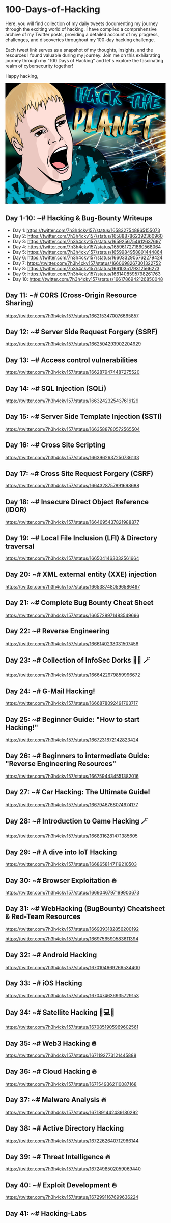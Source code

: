 # 100-Days-of-Hacking

Here, you will find collection of my daily tweets documenting my journey through the exciting world of hacking. 
I have compiled a comprehensive archive of my Twitter posts, providing a detailed account of my progress, challenges, and discoveries throughout my 100-day hacking challenge. 

Each tweet link serves as a snapshot of my thoughts, insights, and the resources I found valuable during my journey. Join me on this exhilarating journey through my "100 Days of Hacking" and let's explore the fascinating realm of cybersecurity together!

Happy hacking,

<img src="https://github.com/7h3h4ckv157/100-Days-of-Hacking/blob/main/Hack.jpg">


## Day 1-10: ~# Hacking & Bug-Bounty Writeups 

- Day 1:  https://twitter.com/7h3h4ckv157/status/1658327548865155073
- Day 2:  https://twitter.com/7h3h4ckv157/status/1658887862392360960
- Day 3:  https://twitter.com/7h3h4ckv157/status/1659256754612637697
- Day 4:  https://twitter.com/7h3h4ckv157/status/1659617271860568064
- Day 5:  https://twitter.com/7h3h4ckv157/status/1659984958801444864
- Day 6:  https://twitter.com/7h3h4ckv157/status/1660332905762279424
- Day 7:  https://twitter.com/7h3h4ckv157/status/1660698267301322752
- Day 8:  https://twitter.com/7h3h4ckv157/status/1661035179312566273
- Day 9:  https://twitter.com/7h3h4ckv157/status/1661408595798261763
- Day 10: https://twitter.com/7h3h4ckv157/status/1661786942126850048

## Day 11: ~# CORS (Cross-Origin Resource Sharing)

   https://twitter.com/7h3h4ckv157/status/1662153470076665857
  
## Day 12: ~# Server Side Request Forgery (SSRF)

   https://twitter.com/7h3h4ckv157/status/1662504293902204929

## Day 13: ~# Access control vulnerabilities

   https://twitter.com/7h3h4ckv157/status/1662879474487275520

## Day 14:  ~# SQL Injection (SQLi)

   https://twitter.com/7h3h4ckv157/status/1663242325437616129

## Day 15:  ~#  Server Side Template Injection (SSTI) 

   https://twitter.com/7h3h4ckv157/status/1663588780572565504

## Day 16: ~#  Cross Site Scripting

   https://twitter.com/7h3h4ckv157/status/1663962637250736133

## Day 17: ~# Cross Site Request Forgery (CSRF)

   https://twitter.com/7h3h4ckv157/status/1664328757891698688

## Day 18: ~# Insecure Direct Object Reference (IDOR)

   https://twitter.com/7h3h4ckv157/status/1664695437821988877

## Day 19: ~# Local File Inclusion (LFI) & Directory traversal 

   https://twitter.com/7h3h4ckv157/status/1665041463032561664

## Day 20: ~# XML external entity (XXE) injection

   https://twitter.com/7h3h4ckv157/status/1665387480596586497

## Day 21: ~# Complete Bug Bounty Cheat Sheet 

   https://twitter.com/7h3h4ckv157/status/1665728971483549696

## Day 22: ~# Reverse Engineering 

   https://twitter.com/7h3h4ckv157/status/1666140238031507456

## Day 23: ~# Collection of InfoSec Dorks 🧑‍💻 🪄

   https://twitter.com/7h3h4ckv157/status/1666422979859996672

## Day 24: ~# G-Mail Hacking!

   https://twitter.com/7h3h4ckv157/status/1666878092491763717

## Day 25: ~# Beginner Guide: "How to start Hacking!" 

   https://twitter.com/7h3h4ckv157/status/1667231672142823424

## Day 26:  ~# Beginners to intermediate Guide: "Reverse Engineering Resources"

   https://twitter.com/7h3h4ckv157/status/1667594434551382016

## Day 27: ~# Car Hacking: The Ultimate Guide!

   https://twitter.com/7h3h4ckv157/status/1667946768074674177

## Day 28: ~# Introduction to Game Hacking 🪄

   https://twitter.com/7h3h4ckv157/status/1668316281471385605

## Day 29: ~# A dive into IoT Hacking

   https://twitter.com/7h3h4ckv157/status/1668658147119210503

## Day 30: ~# Browser Exploitation 🔥 

   https://twitter.com/7h3h4ckv157/status/1669046797199900673

## Day 31: ~# WebHacking (BugBounty) Cheatsheet & Red-Team Resources 

   https://twitter.com/7h3h4ckv157/status/1669393182856200192
   
   https://twitter.com/7h3h4ckv157/status/1669756590583611394

## Day 32: ~# Android Hacking 

   https://twitter.com/7h3h4ckv157/status/1670104669266534400

## Day 33: ~# iOS Hacking 

   https://twitter.com/7h3h4ckv157/status/1670474636935729153

## Day 34: ~# Satellite Hacking 🚀💻🔥 

   https://twitter.com/7h3h4ckv157/status/1670851905969602561

## Day 35: ~# Web3 Hacking 🔥 

   https://twitter.com/7h3h4ckv157/status/1671192773121445888

## Day 36: ~# Cloud Hacking 🔥 

   https://twitter.com/7h3h4ckv157/status/1671549362110087168

## Day 37: ~# Malware Analysis 🔥 

   https://twitter.com/7h3h4ckv157/status/1671891442439180292  

## Day 38: ~# Active Directory Hacking

   https://twitter.com/7h3h4ckv157/status/1672262640712966144

## Day 39: ~# Threat Intelligence 🔥  

   https://twitter.com/7h3h4ckv157/status/1672498502059069440

## Day 40: ~# Exploit Development 🔥

   https://twitter.com/7h3h4ckv157/status/1672991167699636224

## Day 41: ~# Hacking-Labs 

   















   












  













